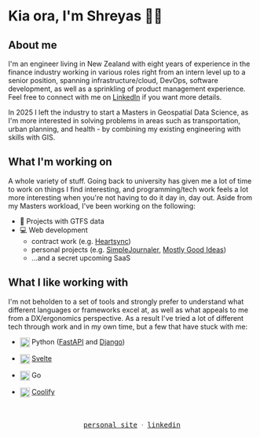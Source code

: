 # Kia ora, I'm Shreyas 👋🏽

## About me

I'm an engineer living in New Zealand with eight years of experience in the finance industry working in various roles right from an intern level up to a senior position, spanning infrastructure/cloud, DevOps, software development, as well as a sprinkling of product management experience. Feel free to connect with me on <a href="https://www.linkedin.com/in/shreyasrama">LinkedIn</a> if you want more details.

In 2025 I left the industry to start a Masters in Geospatial Data Science, as I'm more interested in solving problems in areas such as transportation, urban planning, and health - by combining my existing engineering with skills with GIS.

## What I'm working on

A whole variety of stuff. Going back to university has given me a lot of time to work on things I find interesting, and programming/tech work feels a lot more interesting when you're not having to do it day in, day out. Aside from my Masters workload, I've been working on the following:

- 🚌 Projects with GTFS data
- 💻 Web development
  - contract work (e.g. [Heartsync](https://heartsync.co.nz/))
  - personal projects (e.g. [SimpleJournaler](https://simplejournaler.app/), [Mostly Good Ideas](https://mostlygoodideas.nz/))
  - ...and a secret upcoming SaaS

## What I like working with

I'm not beholden to a set of tools and strongly prefer to understand what different languages or frameworks excel at, as well as what appeals to me from a DX/ergonomics perspective. As a result I've tried a lot of different tech through work and in my own time, but a few that have stuck with me:

- <img src="https://cdn.jsdelivr.net/gh/devicons/devicon@latest/icons/python/python-original.svg" style="width: 20px; vertical-align: middle" /> Python ([FastAPI](https://fastapi.tiangolo.com/) and [Django](https://www.djangoproject.com/))

- <img src="https://cdn.jsdelivr.net/gh/devicons/devicon@latest/icons/svelte/svelte-original.svg" style="width: 20px; vertical-align: middle" /> [Svelte](https://svelte.dev/)

- <img src="https://cdn.jsdelivr.net/gh/devicons/devicon@latest/icons/go/go-original-wordmark.svg" style="width: 20px; vertical-align: middle" /> Go

- <img src="https://coolify.io/docs/coolify-logo-transparent.png" style="width: 20px; vertical-align: middle" /> [Coolify](https://coolify.io/)


<p align="center">
  <br>
  <br>
  <samp>
    <a href="https://rama.nz">personal site</a> ᐧ
    <a href="https://www.linkedin.com/in/shreyasrama">linkedin</a>
  </samp>
</p>

